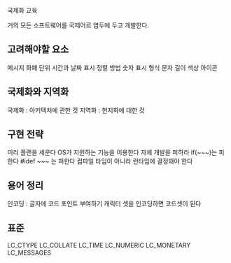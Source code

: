 국제화 교육

거의 모든 소프트웨어를 국제어르 염두에 두고 개발한다.

고려해야할 요소
- 
메시지
화폐 단위
시간과 날짜 표시
정렬 방법
숫자 표시 형식
문자 길이
색상
아이콘

국제화와 지역화
-
국제화 : 아키텍처에 관한 것
지역화 : 현지화에 대한 것

구현 전략
-
미리 플랜을 세운다
OS가 지원하는 기능을 이용한다
자체 개발을 피하라
if(~~~)는 피한다
#idef ~~~ 는 피한다
컴파일 타임이 아니라 런타임에 결정돼야 한다

용어 정리
-
인코딩 : 글자에 코드 포인트 부여하기
캐릭터 셋을 인코딩하면 코드셋이 된다

표준
-
LC_CTYPE
LC_COLLATE
LC_TIME
LC_NUMERIC
LC_MONETARY
LC_MESSAGES